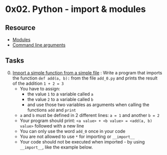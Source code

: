 # 0x02. Python - import & modules

## Resource

- [Modules](https://docs.python.org/3.4/tutorial/modules.html)
- [Command line arguments](https://docs.python.org/3.4/tutorial/stdlib.html#command-line-arguments)

## Tasks

0. [Import a simple function from a simple file](0-add.py) : Write a program that imports the function `def add(a, b):` from the file `add_0.py` and prints the result of the addition `1 + 2 = 3`
	- You have to assign:
		- the value `1` to a variable called `a`
		- the value `2` to a variable called `b`
		- and use those two variables as arguments when calling the functions `add` and `print`
	- `a` and `b` must be defined in 2 different lines: `a = 1` and another `b = 2`
	- Your program should print: `<a value> + <b value> = <add(a, b) value>` followed with a new line
	- You can only use the word `add_0` once in your code
	- You are not allowed to use `*` for importing or `__import__`
	- Your code should not be executed when imported - by using `__import__`, like the example below.

